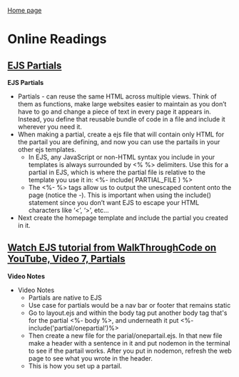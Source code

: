 [Home page](https://cfjalos.github.io/Reading-Notes/)
# Online Readings

## [EJS Partials](https://medium.com/@henslejoseph/ejs-partials-f6f102cb7433)

**EJS Partials**
* Partials - can reuse the same HTML across multiple views. Think of them as functions, make large websites easier to maintain as you don’t have to go and change a piece of text in every page it appears in. Instead, you define that reusable bundle of code in a file and include it wherever you need it.
* When making a partial, create a ejs file that will contain only HTML for the partail you are defining, and now you can use the partails in your other ejs templates. 
  - In EJS, any JavaScript or non-HTML syntax you include in your templates is always surrounded by <% %> delimiters. Use this for a partial in EJS, which is where the partial file is relative to the template you use it in: <%- include( PARTIAL_FILE ) %>
  - The <%- %> tags allow us to output the unescaped content onto the page (notice the -). This is important when using the include() statement since you don’t want EJS to escape your HTML characters like ‘<’, ‘>’, etc…
* Next create the homepage template and include the partial you created in it.

## [Watch EJS tutorial from WalkThroughCode on YouTube, Video 7, Partials](https://www.youtube.com/watch?v=3_xEEH4fTEk&t=0s&index=7&list=PL7sCSgsRZ-slYARh3YJIqPGZqtGVqZRGt)

**Video Notes**
* Video Notes
  - Partials are native to EJS
  - Use case for partials would be a nav bar or footer that remains static
  - Go to layout.ejs and within the body tag put another body tag that's for the partial <%- body %>, and underneath it put <%- include('partial/onepartial')%>
  - Then create a new file for the parial/onepartail.ejs. In that new file make a header with a sentence in it and put nodemon in the terminal to see if the partail works. After you put in nodemon, refresh the web page to see what you wrote in the header.
  - This is how you set up a partail.